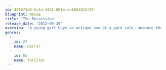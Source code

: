 ```yaml
---
id: 421b71d6-5c5a-4431-861e-ac8b53023f39
blueprint: movie
title: 'The Possession'
release_date: '2012-08-30'
overview: "A young girl buys an antique box at a yard sale, unaware that inside the collectible lives a malicious ancient spirit. The girl's father teams with his ex-wife to find a way to end the curse upon their child."
genres:
  -
    id: 27
    name: Horror
  -
    id: 53
    name: Thriller
---
```

